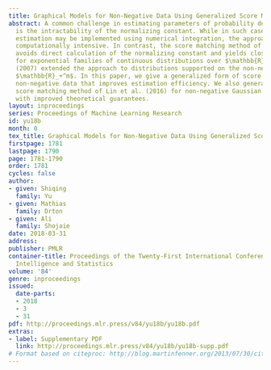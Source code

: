 ```yaml
---
title: Graphical Models for Non-Negative Data Using Generalized Score Matching
abstract: A common challenge in estimating parameters of probability density functions
  is the intractability of the normalizing constant. While in such cases maximum likelihood
  estimation may be implemented using numerical integration, the approach becomes
  computationally intensive. In contrast, the score matching method of Hyvärinen (2005)
  avoids direct calculation of the normalizing constant and yields closed-form estimates
  for exponential families of continuous distributions over $\mathbb{R}^m$. Hyvärinen
  (2007) extended the approach to distributions supported on the non-negative orthant
  $\mathbb{R}_+^m$. In this paper, we give a generalized form of score matching for
  non-negative data that improves estimation efficiency. We also generalize the regularized
  score matching method of Lin et al. (2016) for non-negative Gaussian graphical models,
  with improved theoretical guarantees.
layout: inproceedings
series: Proceedings of Machine Learning Research
id: yu18b
month: 0
tex_title: Graphical Models for Non-Negative Data Using Generalized Score Matching
firstpage: 1781
lastpage: 1790
page: 1781-1790
order: 1781
cycles: false
author:
- given: Shiqing
  family: Yu
- given: Mathias
  family: Drton
- given: Ali
  family: Shojaie
date: 2018-03-31
address: 
publisher: PMLR
container-title: Proceedings of the Twenty-First International Conference on Artificial
  Intelligence and Statistics
volume: '84'
genre: inproceedings
issued:
  date-parts:
  - 2018
  - 3
  - 31
pdf: http://proceedings.mlr.press/v84/yu18b/yu18b.pdf
extras:
- label: Supplementary PDF
  link: http://proceedings.mlr.press/v84/yu18b/yu18b-supp.pdf
# Format based on citeproc: http://blog.martinfenner.org/2013/07/30/citeproc-yaml-for-bibliographies/
---
```

